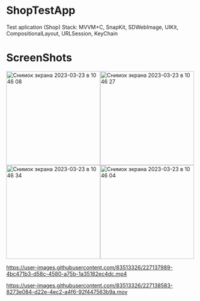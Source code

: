 # ShopTestApp
Test aplication (Shop)
Stack: MVVM+C, SnapKit, SDWebImage, UIKit, CompositionalLayout, URLSession, KeyChain
# ScreenShots
<img width="250" alt="Снимок экрана 2023-03-23 в 10 46 08" src="https://user-images.githubusercontent.com/83513326/227136879-ea02dc31-67c4-4319-9574-ba798596f553.png"><img width="250" alt="Снимок экрана 2023-03-23 в 10 46 27" src="https://user-images.githubusercontent.com/83513326/227136885-b10e2c17-756c-4230-8935-6701e7928e94.png"><img width="250" alt="Снимок экрана 2023-03-23 в 10 46 34" src="https://user-images.githubusercontent.com/83513326/227136890-d12e67c1-2169-4d4f-8982-2cbd7c1eeb14.png"><img width="250" alt="Снимок экрана 2023-03-23 в 10 46 04" src="https://user-images.githubusercontent.com/83513326/227136893-a01b98fe-bc0b-4733-bd83-9d6c671e0517.png">


https://user-images.githubusercontent.com/83513326/227137989-4bc471b3-d58c-4580-a75b-1a35182ec4dc.mp4

https://user-images.githubusercontent.com/83513326/227138583-8273e084-d22e-4ec2-a4f6-92f447563b9a.mov


